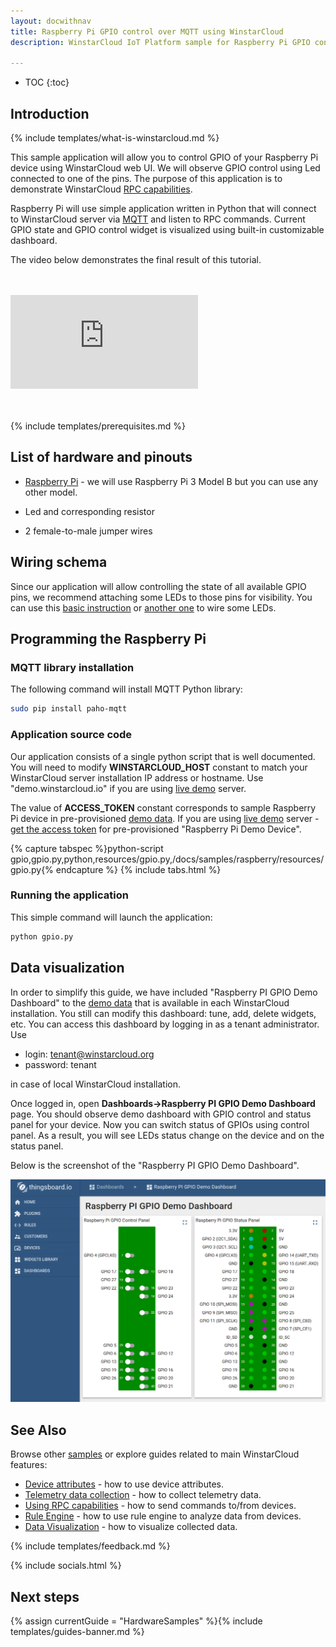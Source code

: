 ```yaml
---
layout: docwithnav
title: Raspberry Pi GPIO control over MQTT using WinstarCloud
description: WinstarCloud IoT Platform sample for Raspberry Pi GPIO control over MQTT

---
```


* TOC
{:toc}

## Introduction
{% include templates/what-is-winstarcloud.md %}

This sample application will allow you to control GPIO of your Raspberry Pi device using WinstarCloud web UI. We will observe GPIO control using Led connected to one of the pins.
The purpose of this application is to demonstrate WinstarCloud [RPC capabilities](/docs/user-guide/rpc/).

Raspberry Pi will use simple application written in Python that will connect to WinstarCloud server via [MQTT](https://en.wikipedia.org/wiki/MQTT) and listen to RPC commands.
Current GPIO state and GPIO control widget is visualized using built-in customizable dashboard. 

The video below demonstrates the final result of this tutorial.

<br>
<br>
<div id="video">  
    <div id="video_wrapper">
        <iframe src="https://www.youtube.com/embed/SRnYjoS3M0Y" frameborder="0" allowfullscreen></iframe>
    </div>
</div>
<br>
<br>

{% include templates/prerequisites.md %}

## List of hardware and pinouts

 - [Raspberry Pi](https://en.wikipedia.org/wiki/Raspberry_Pi) - we will use Raspberry Pi 3 Model B but you can use any other model.
 
 - Led and corresponding resistor 

 - 2 female-to-male jumper wires

## Wiring schema

 Since our application will allow controlling the state of all available GPIO pins, we recommend attaching some LEDs to those pins for visibility.
 You can use this [basic instruction](https://www.raspberrypi.org/documentation/usage/gpio/) or [another one](https://projects.drogon.net/raspberry-pi/gpio-examples/tux-crossing/gpio-examples-1-a-single-led/) to wire some LEDs.

## Programming the Raspberry Pi

### MQTT library installation

The following command will install MQTT Python library:

```bash
sudo pip install paho-mqtt
```

### Application source code

Our application consists of a single python script that is well documented. 
You will need to modify **WINSTARCLOUD_HOST** constant to match your WinstarCloud server installation IP address or hostname.
Use "demo.winstarcloud.io" if you are using [live demo](https://demo.winstarcloud.io/) server.

The value of **ACCESS_TOKEN** constant corresponds to sample Raspberry Pi device in pre-provisioned [demo data](/docs/samples/demo-account/#tenant-devices).
If you are using [live demo](https://demo.winstarcloud.io/) server - [get the access token](/docs/user-guide/ui/devices/#manage-device-credentials) for pre-provisioned "Raspberry Pi Demo Device".

{% capture tabspec %}python-script
gpio,gpio.py,python,resources/gpio.py,/docs/samples/raspberry/resources/gpio.py{% endcapture %}
{% include tabs.html %}

### Running the application

This simple command will launch the application:

```bash
python gpio.py
```

## Data visualization

In order to simplify this guide, we have included "Raspberry PI GPIO Demo Dashboard" to the [demo data](/docs/samples/demo-account/#dashboards) that is available in each WinstarCloud installation. 
You still can modify this dashboard: tune, add, delete widgets, etc.
You can access this dashboard by logging in as a tenant administrator. Use

 - login: tenant@winstarcloud.org
 - password: tenant
 
in case of local WinstarCloud installation.
 
Once logged in, open **Dashboards->Raspberry PI GPIO Demo Dashboard** page. You should observe demo dashboard with GPIO control and status panel for your device. 
Now you can switch status of GPIOs using control panel. As a result, you will see LEDs status change on the device and on the status panel.

Below is the screenshot of the "Raspberry PI GPIO Demo Dashboard".  

 ![image](/images/samples/raspberry/gpio/dashboard.png)
 
## See Also

Browse other [samples](/docs/samples) or explore guides related to main WinstarCloud features:

 - [Device attributes](/docs/user-guide/attributes/) - how to use device attributes.
 - [Telemetry data collection](/docs/user-guide/telemetry/) - how to collect telemetry data.
 - [Using RPC capabilities](/docs/user-guide/rpc/) - how to send commands to/from devices.
 - [Rule Engine](/docs/user-guide/rule-engine/) - how to use rule engine to analyze data from devices.
 - [Data Visualization](/docs/user-guide/visualization/) - how to visualize collected data.
 
{% include templates/feedback.md %}
  
{% include socials.html %}

## Next steps

{% assign currentGuide = "HardwareSamples" %}{% include templates/guides-banner.md %}


